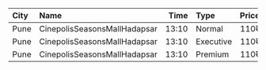 | City | Name                         |  Time | Type      | Price | Capacity | Booked |
| :--- | :--------------------------- | ----: | :-------- | ----: | -------: | -----: |
| Pune | CinepolisSeasonsMallHadapsar | 13:10 | Normal    |  110₹ |       11 |      0 |
| Pune | CinepolisSeasonsMallHadapsar | 13:10 | Executive |  110₹ |       34 |     10 |
| Pune | CinepolisSeasonsMallHadapsar | 13:10 | Premium   |  110₹ |       20 |     17 |